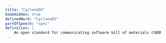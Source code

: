 ```yaml
---
title: "CycloneDX"
bookHidden: true
definedWord: "CycloneDX"
partOfSpeech: "spec"
definition: |
    An open standard for communicating software bill of materials (SBOM) information. Created for use in software supply chain security contexts, it includes specifications for defining the relationships between software components and for identifying known vulnerabilities in those components.
---
```

